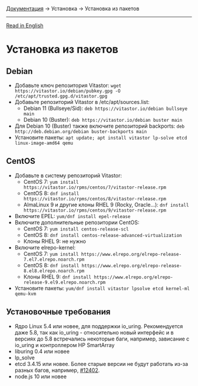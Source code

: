 [Документация](../../README-ru.md#документация) → Установка → Установка из пакетов

-----

[Read in English](packages.en.md)

# Установка из пакетов

## Debian

- Добавьте ключ репозитория Vitastor:
  `wget https://vitastor.io/debian/pubkey.gpg -O /etc/apt/trusted.gpg.d/vitastor.gpg`
- Добавьте репозиторий Vitastor в /etc/apt/sources.list:
  - Debian 11 (Bullseye/Sid): `deb https://vitastor.io/debian bullseye main`
  - Debian 10 (Buster): `deb https://vitastor.io/debian buster main`
- Для Debian 10 (Buster) также включите репозиторий backports:
  `deb http://deb.debian.org/debian buster-backports main`
- Установите пакеты: `apt update; apt install vitastor lp-solve etcd linux-image-amd64 qemu`

## CentOS

- Добавьте в систему репозиторий Vitastor:
  - CentOS 7: `yum install https://vitastor.io/rpms/centos/7/vitastor-release.rpm`
  - CentOS 8: `dnf install https://vitastor.io/rpms/centos/8/vitastor-release.rpm`
  - AlmaLinux 9 и другие клоны RHEL 9 (Rocky, Oracle...): `dnf install https://vitastor.io/rpms/centos/9/vitastor-release.rpm`
- Включите EPEL: `yum/dnf install epel-release`
- Включите дополнительные репозитории CentOS:
  - CentOS 7: `yum install centos-release-scl`
  - CentOS 8: `dnf install centos-release-advanced-virtualization`
  - Клоны RHEL 9: не нужно
- Включите elrepo-kernel:
  - CentOS 7: `yum install https://www.elrepo.org/elrepo-release-7.el7.elrepo.noarch.rpm`
  - CentOS 8: `dnf install https://www.elrepo.org/elrepo-release-8.el8.elrepo.noarch.rpm`
  - Клоны RHEL 9: `dnf install https://www.elrepo.org/elrepo-release-9.el9.elrepo.noarch.rpm`
- Установите пакеты: `yum/dnf install vitastor lpsolve etcd kernel-ml qemu-kvm`

## Установочные требования

- Ядро Linux 5.4 или новее, для поддержки io_uring. Рекомендуется даже 5.8,
  так как io_uring - относительно новый интерфейс и в версиях до 5.8 встречались
  некоторые баги, например, зависание с io_uring и контроллером HP SmartArray
- liburing 0.4 или новее
- lp_solve
- etcd 3.4.15 или новее. Более старые версии не будут работать из-за разных багов,
  например, [#12402](https://github.com/etcd-io/etcd/pull/12402).
- node.js 10 или новее
